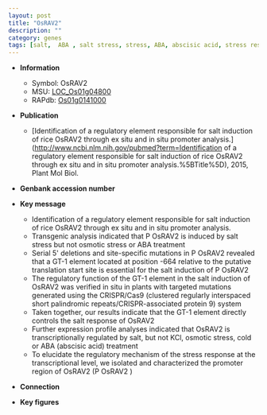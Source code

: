 ```yaml
---
layout: post
title: "OsRAV2"
description: ""
category: genes
tags: [salt,  ABA , salt stress, stress, ABA, abscisic acid, stress response]
---
```


* **Information**  
    + Symbol: OsRAV2  
    + MSU: [LOC_Os01g04800](http://rice.plantbiology.msu.edu/cgi-bin/ORF_infopage.cgi?orf=LOC_Os01g04800)  
    + RAPdb: [Os01g0141000](http://rapdb.dna.affrc.go.jp/viewer/gbrowse_details/irgsp1?name=Os01g0141000)  

* **Publication**  
    + [Identification of a regulatory element responsible for salt induction of rice OsRAV2 through ex situ and in situ promoter analysis.](http://www.ncbi.nlm.nih.gov/pubmed?term=Identification of a regulatory element responsible for salt induction of rice OsRAV2 through ex situ and in situ promoter analysis.%5BTitle%5D), 2015, Plant Mol Biol.

* **Genbank accession number**  

* **Key message**  
    + Identification of a regulatory element responsible for salt induction of rice OsRAV2 through ex situ and in situ promoter analysis.
    + Transgenic analysis indicated that P OsRAV2 is induced by salt stress but not osmotic stress or ABA treatment
    + Serial 5' deletions and site-specific mutations in P OsRAV2 revealed that a GT-1 element located at position -664 relative to the putative translation start site is essential for the salt induction of P OsRAV2
    + The regulatory function of the GT-1 element in the salt induction of OsRAV2 was verified in situ in plants with targeted mutations generated using the CRISPR/Cas9 (clustered regularly interspaced short palindromic repeats/CRISPR-associated protein 9) system
    + Taken together, our results indicate that the GT-1 element directly controls the salt response of OsRAV2
    + Further expression profile analyses indicated that OsRAV2 is transcriptionally regulated by salt, but not KCl, osmotic stress, cold or ABA (abscisic acid) treatment
    + To elucidate the regulatory mechanism of the stress response at the transcriptional level, we isolated and characterized the promoter region of OsRAV2 (P OsRAV2 )

* **Connection**  

* **Key figures**  


